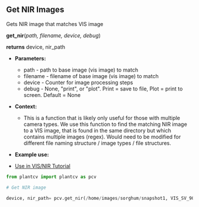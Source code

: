 ## Get NIR Images

Gets NIR image that matches VIS image 

**get_nir**(*path, filename, device, debug*)

**returns** device, nir_path

- **Parameters:**
    - path - path to base image (vis image) to match
    - filename - filename of base image (vis image) to match
    - device - Counter for image processing steps
    - debug - None, "print", or "plot". Print = save to file, Plot = print to screen. Default = None
- **Context:**
    - This is a function that is likely only useful for those with multiple camera types. We use this function to find the matching NIR image to a VIS image,
that is found in the same directory but which contains multiple images (regex). Would need to be modified for different file naming structure / image types / file structures.  

- **Example use:**
 - [Use in VIS/NIR Tutorial](vis_nir_tutorial.md)

```python
from plantcv import plantcv as pcv

# Get NIR image

device, nir_path= pcv.get_nir(/home/images/sorghum/snapshot1, VIS_SV_90_z300_h1_g0_e85_v500_86939.png, device, debug="print")

```


